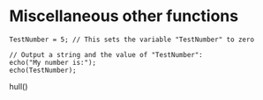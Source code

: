 # Miscellaneous other functions
~~~
TestNumber = 5; // This sets the variable "TestNumber" to zero

// Output a string and the value of "TestNumber":
echo("My number is:");
echo(TestNumber);
~~~

hull()

